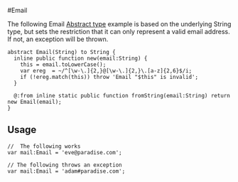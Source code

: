#Email

The following Email [Abstract type](http://haxe.org/manual/types-abstract.html) example is based on the underlying String type, but sets the restriction that it can only represent a valid email address. If not, an exception will be thrown.

```
abstract Email(String) to String {
  inline public function new(email:String) {
    this = email.toLowerCase();
    var ereg  = ~/^[\w-\.]{2,}@[\w-\.]{2,}\.[a-z]{2,6}$/i;
    if (!ereg.match(this)) throw 'Email "$this" is invalid';
  }

  @:from inline static public function fromString(email:String) return new Email(email);
}
```
## Usage

```
//  The following works
var mail:Email = 'eve@paradise.com';
        
// The following throws an exception
var mail:Email = 'adam#paradise.com';

```
